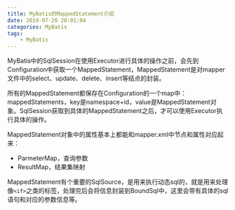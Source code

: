 ```yaml
---
title: MyBatis的MappedStatement介绍
date: 2019-07-20 20:01:04
categories: MyBatis
tags: 
	- MyBatis
---
```


MyBatis中的SqlSession在使用Executor进行具体的操作之前，会先到Configuration中获取一个MappedStatement，MappedStatement是对mapper文件中的select、update、delete、insert等结点的封装。

<!--more-->

所有的MappedStatement都保存在Configuration的一个map中：mappedStatements，key是namespace+id，value是MappedStatement对象。SqlSession获取到具体的MappedStatement之后，才可以使用Executor执行具体的操作。

MappedStatement对象中的属性基本上都能和mapper.xml中节点和属性对应起来：

- ParmeterMap，查询参数
- ResultMap，结果集映射

MappedStatement有个重要的SqlSource，是用来执行动态sql的，就是用来处理像`<if>`之类的标签，处理完后会将信息封装到BoundSql中，这里会带有具体的sql语句和对应的参数信息等。